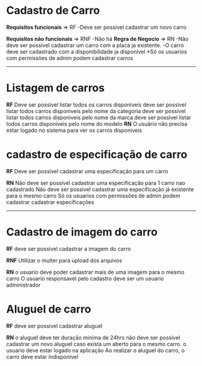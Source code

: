 # Cadastro de Carro #
**Requisitos funcionais** => RF
-Deve ser possível cadastrar um novo carro

**Requisitos não funcionais** => RNF
-Não há
**Regra de Negocio** => RN
-Não deve ser possível cadastrar um carro com a placa ja existente.
-O carro deve ser cadastrado com a disponibilidade ja disponível
*Só os usuarios com permissões de admin podem cadastrar carros

--------------------------------------------------------------------------------
# Listagem de carros
**RF**
Deve ser possível listar todos os carros disponíveis
deve ser possivel listar todos carros disponiveis pelo nome da categoria
deve ser possivel listar todos carros disponiveis pelo nome da marca
deve ser possivel listar todos carros disponiveis pelo nome do modelo
**RN**
O usuário não precisa estar logado no sistema para ver os carros disponíveis

# cadastro de especificação de carro
**RF**
Deve ser possível cadastrar uma especificação para um carro

 **RN**
 Não deve ser possível cadastrar uma especificação para 1 carro nao cadastrado
 Não deve ser possivel cadastrar uma especificação já existente para o mesmo carro
 Só os usuarios com permissões de admin podem cadastrar cadastrar especificações

 -------------------------------------------------------------------------------

 # Cadastro de imagem  do carro 

**RF**
deve ser possivel cadastrar a imagem do carro

**RNF**
Utilizar o multer para upload dos arquivos

**RN**
o usuario deve poder cadastrar mais de uma imagem para o mesmo carro
O usuario responsavel pelo cadastro deve ser um usuario administrador

# Aluguel de carro
**RF**
deve ser possivel cadastrar aluguel

**RN**
o aluguel deve ter duração minima de 24hrs
não deve ser possivel cadastrar um novo aluguel caso exista um aberto para o mesmo carro.
o usuario deve estar logado na aplicação
Ao realizar o aluguel do carro, o carro deve estar indisponível 

